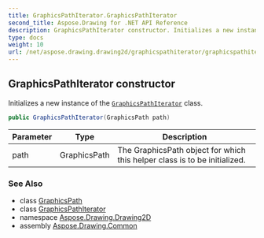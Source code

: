 ```yaml
---
title: GraphicsPathIterator.GraphicsPathIterator
second_title: Aspose.Drawing for .NET API Reference
description: GraphicsPathIterator constructor. Initializes a new instance of the GraphicsPathIterator class
type: docs
weight: 10
url: /net/aspose.drawing.drawing2d/graphicspathiterator/graphicspathiterator/
---
```

## GraphicsPathIterator constructor

Initializes a new instance of the [`GraphicsPathIterator`](../) class.

```csharp
public GraphicsPathIterator(GraphicsPath path)
```

| Parameter | Type | Description |
| --- | --- | --- |
| path | GraphicsPath | The GraphicsPath object for which this helper class is to be initialized. |

### See Also

* class [GraphicsPath](../../graphicspath/)
* class [GraphicsPathIterator](../)
* namespace [Aspose.Drawing.Drawing2D](../../graphicspathiterator/)
* assembly [Aspose.Drawing.Common](../../../)


